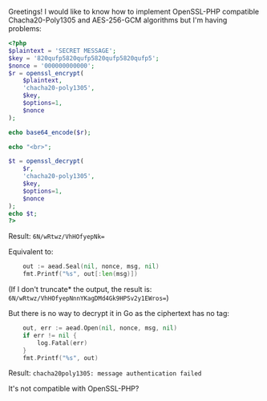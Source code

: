 Greetings! I would like to know how to implement OpenSSL-PHP compatible Chacha20-Poly1305 and AES-256-GCM algorithms but I'm having problems: 

```php
<?php
$plaintext = 'SECRET MESSAGE';
$key = '820qufp5820qufp5820qufp5820qufp5';
$nonce = '000000000000';
$r = openssl_encrypt(
    $plaintext,
    'chacha20-poly1305',
    $key, 
    $options=1,
    $nonce
);

echo base64_encode($r);

echo "<br>";

$t = openssl_decrypt(
    $r,
    'chacha20-poly1305',
    $key, 
    $options=1,
    $nonce
);
echo $t;
?>
```

Result:
`6N/wRtwz/VhHOfyepNk=`

Equivalent to:
```go
	out := aead.Seal(nil, nonce, msg, nil)
	fmt.Printf("%s", out[:len(msg)])
```

(If I don't truncate* the output, the result is:
`6N/wRtwz/VhHOfyepNnnYKagDMd4Gk9HPSv2y1EWros=`)

But there is no way to decrypt it in Go as the ciphertext has no tag:
```go
	out, err := aead.Open(nil, nonce, msg, nil)
	if err != nil {
		log.Fatal(err)
	}
	fmt.Printf("%s", out)
```

Result:
`chacha20poly1305: message authentication failed`

It's not compatible with OpenSSL-PHP?